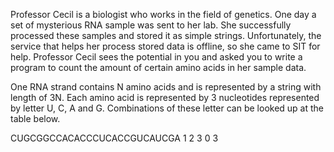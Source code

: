 Professor Cecil is a biologist who works in the field of genetics. One day a set of mysterious RNA sample was sent to her lab. She successfully processed these samples and stored it as simple strings. Unfortunately, the service that helps her process stored data is offline, so she came to SIT for help. Professor Cecil sees the potential in you and asked you to write a program to count the amount of certain amino acids in her sample data. 

One RNA strand contains N amino acids and is represented by a string with length of 3N. Each amino acid is represented by 3 nucleotides represented by letter U, C, A and G. Combinations of these letter can be looked up at the table below.  

CUGCGGCCACACCCUCACCGUCAUCGA
1 2 3 0 3